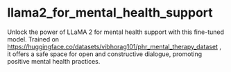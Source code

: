 # llama2_for_mental_health_support
Unlock the power of LLaMA 2 for mental health support with this fine-tuned model. Trained on https://huggingface.co/datasets/vibhorag101/phr_mental_therapy_dataset , it offers a safe space for open and constructive dialogue, promoting positive mental health practices.
